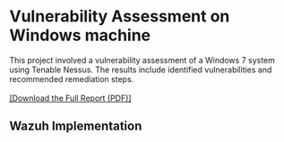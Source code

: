 <h1>Vulnerability Assessment on Windows machine</h1>
<p>This project involved a vulnerability assessment of a Windows 7 system using Tenable Nessus. The results include identified vulnerabilities and recommended remediation steps.<br><br>
<a href="Projects/Cyber Security and Ethical Hacking/VULNERABILITY ASSESSMENT REPORT.pdf"download> [Download the Full Report (PDF)] </a>

</p>

<h2>Wazuh Implementation</h2>
<p></p>


